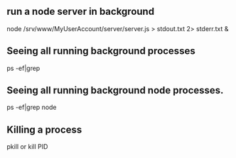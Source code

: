 ##  run a node server in background 

node /srv/www/MyUserAccount/server/server.js > stdout.txt 2> stderr.txt &


##  Seeing all running background processes
ps -ef|grep

## Seeing all running background node processes.
ps -ef|grep node


## Killing a process
pkill <PID>
or kill PID
